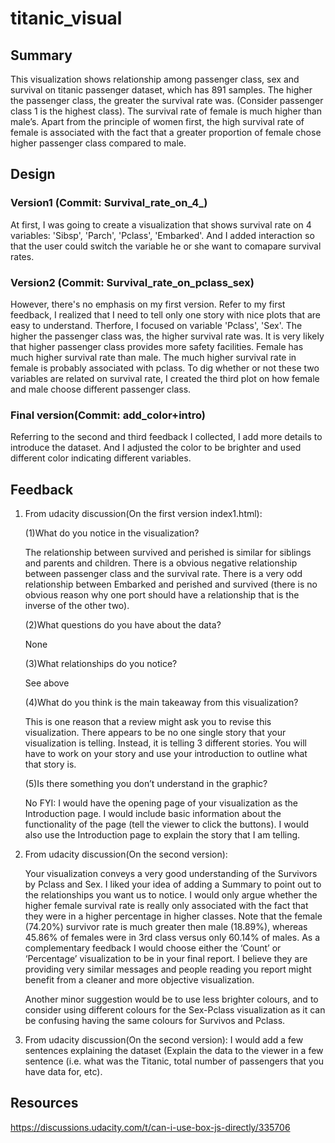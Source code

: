 # titanic_visual
## Summary
This visualization shows relationship among passenger class, sex and survival on titanic passenger dataset, which has 891 samples. 
The higher the passenger class, the greater the survival rate was. (Consider passenger class 1 is the highest class). 
The survival rate of female is much higher than male’s. Apart from the principle of women first,
the high survival rate of female is associated with the fact that a greater proportion of female chose higher passenger class compared to male.

## Design
### Version1 (Commit: Survival_rate_on_4_)


At first, I was going to create a visualization that shows survival rate on 4 variables: 'Sibsp', 'Parch', 'Pclass', 'Embarked'. 
And I added interaction so that the user could switch the variable he or she want to comapare survival rates. 

### Version2 (Commit: Survival_rate_on_pclass_sex)

However, there's no emphasis on my first version. 
Refer to my first feedback, I realized that I need to tell only one story with nice plots that are easy to understand.
Therfore, I focused on variable 'Pclass', 'Sex'. 
The higher the passenger class was, the higher survival rate was.
It is very likely that higher passenger class provides more safety facilities.
Female has much higher survival rate than male.
The much higher survival rate in female is probably associated with pclass.
To dig whether or not these two variables are related on survival rate, 
I created the third plot on how female and male choose different passenger class. 

### Final version(Commit: add_color+intro)
Referring to the second and third feedback I collected, I add more details to introduce the dataset.
And I adjusted the color to be brighter and used different color indicating different variables.

## Feedback
1. From udacity discussion(On the first version index1.html):

    (1)What do you notice in the visualization?
    
    The relationship between survived and perished is similar for siblings and parents and children.
    There is a obvious negative relationship between passenger class and the survival rate.
    There is a very odd relationship between Embarked and perished and survived (there is no obvious reason why one port should have a relationship that is the inverse of the other two).
    
    (2)What questions do you have about the data?
    
    None
    
    (3)What relationships do you notice?
    
    See above
    
    (4)What do you think is the main takeaway from this visualization?
    
    This is one reason that a review might ask you to revise this visualization. There appears to be no one single story that your visualization is telling. Instead, it is telling 3 different stories. You will have to work on your story and use your introduction to outline what that story is.
    
    (5)Is there something you don’t understand in the graphic?
    
    No
    FYI: I would have the opening page of your visualization as the Introduction page. I would include basic information about the functionality of the page (tell the viewer to click the buttons). I would also use the Introduction page to explain the story that I am telling.

2. From udacity discussion(On the second version):

    Your visualization conveys a very good understanding of the Survivors by Pclass and Sex. 
    I liked your idea of adding a Summary to point out to the relationships you want us to notice.
    I would only argue whether the higher female survival rate is really only associated with the fact that they were in a higher percentage in higher classes.
    Note that the female (74.20%) survivor rate is much greater then male (18.89%), whereas 45.86% of females were in 3rd class versus only 60.14% of males.
    As a complementary feedback I would choose either the ‘Count’ or ‘Percentage’ visualization to be in your final report. 
    I believe they are providing very similar messages and people reading you report might benefit from a cleaner and more objective visualization. 
    
    Another minor suggestion would be to use less brighter colours, and to consider using different colours for the Sex-Pclass visualization as it can be confusing having the same colours for Survivos and Pclass.

3. From udacity discussion(On the second version):
    I would add a few sentences explaining the dataset (Explain the data to the viewer in a few sentence (i.e. what was the Titanic, total number of passengers that you have data for, etc).

## Resources
https://discussions.udacity.com/t/can-i-use-box-js-directly/335706
